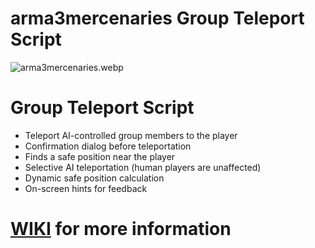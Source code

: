 # arma3mercenaries Group Teleport Script

![arma3mercenaries.webp](arma3mercenaries.webp)

# Group Teleport Script

* Teleport AI-controlled group members to the player
* Confirmation dialog before teleportation
* Finds a safe position near the player
* Selective AI teleportation (human players are unaffected)
* Dynamic safe position calculation
* On-screen hints for feedback

# [WIKI](https://github.com/BrianV1981/arma3mercenaries/wiki) for more information